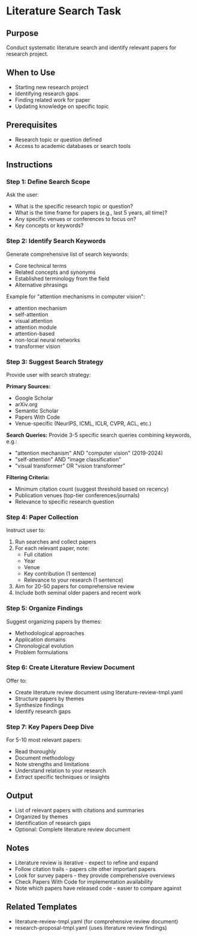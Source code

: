 # Literature Search Task

## Purpose
Conduct systematic literature search and identify relevant papers for research project.

## When to Use
- Starting new research project
- Identifying research gaps
- Finding related work for paper
- Updating knowledge on specific topic

## Prerequisites
- Research topic or question defined
- Access to academic databases or search tools

## Instructions

### Step 1: Define Search Scope
Ask the user:
- What is the specific research topic or question?
- What is the time frame for papers (e.g., last 5 years, all time)?
- Any specific venues or conferences to focus on?
- Key concepts or keywords?

### Step 2: Identify Search Keywords
Generate comprehensive list of search keywords:
- Core technical terms
- Related concepts and synonyms
- Established terminology from the field
- Alternative phrasings

Example for "attention mechanisms in computer vision":
- attention mechanism
- self-attention
- visual attention
- attention module
- attention-based
- non-local neural networks
- transformer vision

### Step 3: Suggest Search Strategy
Provide user with search strategy:

**Primary Sources:**
- Google Scholar
- arXiv.org
- Semantic Scholar
- Papers With Code
- Venue-specific (NeurIPS, ICML, ICLR, CVPR, ACL, etc.)

**Search Queries:**
Provide 3-5 specific search queries combining keywords, e.g.:
- "attention mechanism" AND "computer vision" (2019-2024)
- "self-attention" AND "image classification"
- "visual transformer" OR "vision transformer"

**Filtering Criteria:**
- Minimum citation count (suggest threshold based on recency)
- Publication venues (top-tier conferences/journals)
- Relevance to specific research question

### Step 4: Paper Collection
Instruct user to:
1. Run searches and collect papers
2. For each relevant paper, note:
   - Full citation
   - Year
   - Venue
   - Key contribution (1 sentence)
   - Relevance to your research (1 sentence)
3. Aim for 20-50 papers for comprehensive review
4. Include both seminal older papers and recent work

### Step 5: Organize Findings
Suggest organizing papers by themes:
- Methodological approaches
- Application domains
- Chronological evolution
- Problem formulations

### Step 6: Create Literature Review Document
Offer to:
- Create literature review document using literature-review-tmpl.yaml
- Structure papers by themes
- Synthesize findings
- Identify research gaps

### Step 7: Key Papers Deep Dive
For 5-10 most relevant papers:
- Read thoroughly
- Document methodology
- Note strengths and limitations
- Understand relation to your research
- Extract specific techniques or insights

## Output
- List of relevant papers with citations and summaries
- Organized by themes
- Identification of research gaps
- Optional: Complete literature review document

## Notes
- Literature review is iterative - expect to refine and expand
- Follow citation trails - papers cite other important papers
- Look for survey papers - they provide comprehensive overviews
- Check Papers With Code for implementation availability
- Note which papers have released code - easier to compare against

## Related Templates
- literature-review-tmpl.yaml (for comprehensive review document)
- research-proposal-tmpl.yaml (uses literature review findings)
